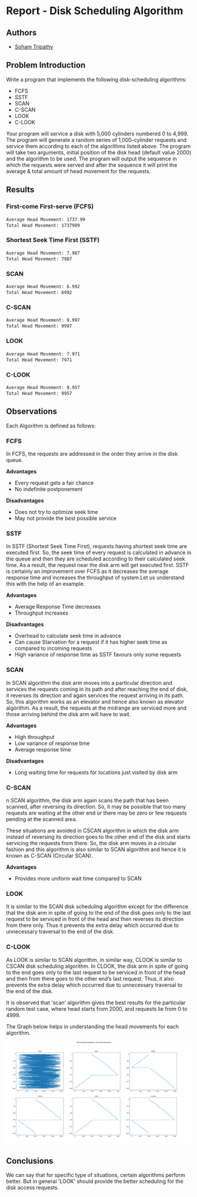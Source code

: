 # Report - Disk Scheduling Algorithm

## Authors

- [Soham Tripathy](https://github.com/Archaic-Mage)

## Problem Introduction

Write a program that implements the following disk-scheduling algorithms:

- FCFS
- SSTF
- SCAN
- C-SCAN
- LOOK
- C-LOOK

Your program will service a disk with 5,000 cylinders numbered 0 to 4,999. The program will
generate a random series of 1,000-cylinder requests and service them according to each of the
algorithms listed above. The program will take two arguments, initial position of the disk head
(default value 2000) and the algorithm to be used. The program will output the sequence in
which the requests were served and after the sequence it will print the average & total amount
of head movement for the requests.

## Results

### First-come First-serve (FCFS)

```text
Average Head Movement: 1737.99
Total Head Movement: 1737989
```

### Shortest Seek Time First (SSTF)

```text
Average Head Movement: 7.987
Total Head Movement: 7987
```

### SCAN

```text
Average Head Movement: 6.992
Total Head Movement: 6992
```

### C-SCAN

```text
Average Head Movement: 9.997
Total Head Movement: 9997
```

### LOOK

```text
Average Head Movement: 7.971
Total Head Movement: 7971
```

### C-LOOK

```text
Average Head Movement: 9.957
Total Head Movement: 9957
```

## Observations

Each Algorithm is defined as follows:

### FCFS

In FCFS, the requests are addressed in the order they arrive in the disk queue.

**Advantages**

- Every request gets a fair chance
- No indefinite postponement

**Disadvantages**

- Does not try to optimize seek time
- May not provide the best possible service

### SSTF

In SSTF (Shortest Seek Time First), requests having shortest seek time are executed first. So, the seek time of every request is calculated in advance in the queue and then they are scheduled according to their calculated seek time. As a result, the request near the disk arm will get executed first. SSTF is certainly an improvement over FCFS as it decreases the average response time and increases the throughput of system.Let us understand this with the help of an example.

**Advantages**

- Average Response Time decreases
- Throughput increases

**Disadvantages**

- Overhead to calculate seek time in advance
- Can cause Starvation for a request if it has higher seek time as compared to incoming requests
- High variance of response time as SSTF favours only some requests

### SCAN

In SCAN algorithm the disk arm moves into a particular direction and services the requests coming in its path and after reaching the end of disk, it reverses its direction and again services the request arriving in its path. So, this algorithm works as an elevator and hence also known as elevator algorithm. As a result, the requests at the midrange are serviced more and those arriving behind the disk arm will have to wait.

**Advantages**

- High throughput
- Low variance of response time
- Average response time

**Disadvantages**

- Long waiting time for requests for locations just visited by disk arm

### C-SCAN

n SCAN algorithm, the disk arm again scans the path that has been scanned, after reversing its direction. So, it may be possible that too many requests are waiting at the other end or there may be zero or few requests pending at the scanned area.

These situations are avoided in CSCAN algorithm in which the disk arm instead of reversing its direction goes to the other end of the disk and starts servicing the requests from there. So, the disk arm moves in a circular fashion and this algorithm is also similar to SCAN algorithm and hence it is known as C-SCAN (Circular SCAN).

**Advantages**

- Provides more uniform wait time compared to SCAN

### LOOK

It is similar to the SCAN disk scheduling algorithm except for the difference that the disk arm in spite of going to the end of the disk goes only to the last request to be serviced in front of the head and then reverses its direction from there only. Thus it prevents the extra delay which occurred due to unnecessary traversal to the end of the disk.

### C-LOOK

As LOOK is similar to SCAN algorithm, in similar way, CLOOK is similar to CSCAN disk scheduling algorithm. In CLOOK, the disk arm in spite of going to the end goes only to the last request to be serviced in front of the head and then from there goes to the other end’s last request. Thus, it also prevents the extra delay which occurred due to unnecessary traversal to the end of the disk.

It is observed that 'scan' algorithm gives the best results for the particular random test case, where head starts from 2000, and requests lie from 0 to 4999.

The Graph below helps in understanding the head movements for each algorithm.

![graph](disk_movements.png)

## Conclusions

We can say that for specific type of situations, certain algorithms perform better. But in general 'LOOK' should provide the better scheduling for the disk access requests.
